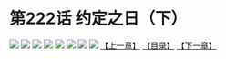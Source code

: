 # 第222话 约定之日（下）
![](https://mhpic.xiaomingtaiji.net/comic/D/斗破苍穹拆分版/222话/1.jpg-zymk.middle.webp)
![](https://mhpic.xiaomingtaiji.net/comic/D/斗破苍穹拆分版/222话/2.jpg-zymk.middle.webp)
![](https://mhpic.xiaomingtaiji.net/comic/D/斗破苍穹拆分版/222话/3.jpg-zymk.middle.webp)
![](https://mhpic.xiaomingtaiji.net/comic/D/斗破苍穹拆分版/222话/4.jpg-zymk.middle.webp)
![](https://mhpic.xiaomingtaiji.net/comic/D/斗破苍穹拆分版/222话/5.jpg-zymk.middle.webp)
![](https://mhpic.xiaomingtaiji.net/comic/D/斗破苍穹拆分版/222话/6.jpg-zymk.middle.webp)
![](https://mhpic.xiaomingtaiji.net/comic/D/斗破苍穹拆分版/222话/7.jpg-zymk.middle.webp)
![](https://mhpic.xiaomingtaiji.net/comic/D/斗破苍穹拆分版/222话/8.jpg-zymk.middle.webp)
[【上一章】](./221.md)
[【目录】](./README.md)
[【下一章】](./223.md)
